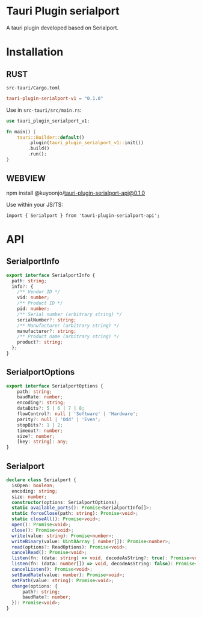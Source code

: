 # Tauri Plugin serialport

A tauri plugin developed based on Serialport.

# Installation

## RUST

`src-tauri/Cargo.toml`

```toml
tauri-plugin-serialport-v1 = "0.1.0"
```

Use in `src-tauri/src/main.rs`:

```RUST
use tauri_plugin_serialport_v1;

fn main() {
    tauri::Builder::default()
        .plugin(tauri_plugin_serialport_v1::init())
        .build()
        .run();
}
```

## WEBVIEW

npm install @kuyoonjo/tauri-plugin-serialport-api@0.1.0

Use within your JS/TS:

```JS
import { Serialport } from 'tauri-plugin-serialport-api';
```

# API
## SerialportInfo
```ts
export interface SerialportInfo {
  path: string;
  info?: {
    /** Vendor ID */
    vid: number;
    /** Product ID */
    pid: number;
    /** Serial number (arbitrary string) */
    serialNumber?: string;
    /** Manufacturer (arbitrary string) */
    manufacturer?: string;
    /** Product name (arbitrary string) */
    product?: string;
  };
}
```

## SerialportOptions
```ts
export interface SerialportOptions {
    path: string;
    baudRate: number;
    encoding?: string;
    dataBits?: 5 | 6 | 7 | 8;
    flowControl?: null | 'Software' | 'Hardware';
    parity?: null | 'Odd' | 'Even';
    stopBits?: 1 | 2;
    timeout?: number;
    size?: number;
    [key: string]: any;
}
```

## Serialport
```ts
declare class Serialport {
  isOpen: boolean;
  encoding: string;
  size: number;
  constructor(options: SerialportOptions);
  static available_ports(): Promise<SerialportInfo[]>;
  static forceClose(path: string): Promise<void>;
  static closeAll(): Promise<void>;
  open(): Promise<void>;
  close(): Promise<void>;
  write(value: string): Promise<number>;
  writeBinary(value: Uint8Array | number[]): Promise<number>;
  read(options?: ReadOptions): Promise<void>;
  cancelRead(): Promise<void>;
  listen(fn: (data: string) => void, decodeAsString?: true): Promise<void>;
  listen(fn: (data: number[]) => void, decodeAsString: false): Promise<void>;
  cancelListen(): Promise<void>;
  setBaudRate(value: number): Promise<void>;
  setPath(value: string): Promise<void>;
  change(options: {
      path?: string;
      baudRate?: number;
  }): Promise<void>;
}
```